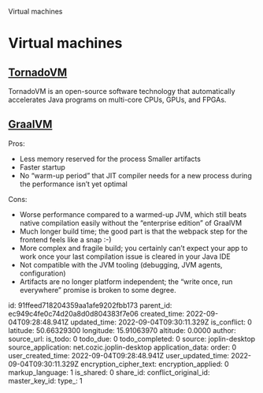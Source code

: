 Virtual machines

# Virtual machines

## [**TornadoVM**](https://www.tornadovm.org/)
TornadoVM is an open-source software technology that automatically accelerates Java programs on multi-core CPUs, GPUs, and FPGAs.

## [**GraalVM**](https://www.graalvm.org/)

Pros:
- Less memory reserved for the process
Smaller artifacts
- Faster startup
- No “warm-up period” that JIT compiler needs for a new process during the performance isn’t yet optimal

Cons:
- Worse performance compared to a warmed-up JVM, which still beats native compilation easily without the “enterprise edition” of GraalVM
- Much longer build time; the good part is that the webpack step for the frontend feels like a snap :-)
- More complex and fragile build; you certainly can’t expect your app to work once your last compilation issue is cleared in your Java IDE
- Not compatible with the JVM tooling (debugging, JVM agents, configuration)
- Artifacts are no longer platform independent; the “write once, run everywhere” promise is broken to some degree.

id: 91ffeed718204359aa1afe9202fbb173
parent_id: ec949c4fe0c74d20a8d0d804383f7e06
created_time: 2022-09-04T09:28:48.941Z
updated_time: 2022-09-04T09:30:11.329Z
is_conflict: 0
latitude: 50.66329300
longitude: 15.91063970
altitude: 0.0000
author: 
source_url: 
is_todo: 0
todo_due: 0
todo_completed: 0
source: joplin-desktop
source_application: net.cozic.joplin-desktop
application_data: 
order: 0
user_created_time: 2022-09-04T09:28:48.941Z
user_updated_time: 2022-09-04T09:30:11.329Z
encryption_cipher_text: 
encryption_applied: 0
markup_language: 1
is_shared: 0
share_id: 
conflict_original_id: 
master_key_id: 
type_: 1